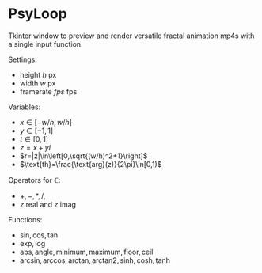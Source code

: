 # PsyLoop
Tkinter window to preview and render versatile fractal animation mp4s with a single input function.



Settings:
* height $h$ px
* width $w$ px
* framerate $fps$ fps

Variables:
* $x\in[-w/h,w/h]$
* $y\in[-1,1]$
* $t\in[0,1]$
* $z=x+yi$
* $r=|z|\in\left[0,\sqrt{(w/h)^2+1}\right]$
* $\text{th}=\frac{\text{arg}(z)}{2\pi}\in[0,1)$

Operators for $\mathbb C$:
* $+,-,*,/,%,\text{pow}(-,-)$
* $z\text{.real}$ and $z\text{.imag}$

Functions:
* $\text{sin},\text{cos},\text{tan}$
* $\text{exp},\text{log}$
* $\text{abs},\text{angle},\text{minimum},\text{maximum},\text{floor},\text{ceil}$
* $\text{arcsin},\text{arccos},\text{arctan},\text{arctan2},\text{sinh},\text{cosh},\text{tanh}$
